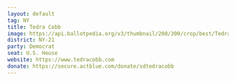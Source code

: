 ```yaml
---
layout: default
tag: NY
title: Tedra Cobb
image: https://api.ballotpedia.org/v3/thumbnail/200/300/crop/best/Tedra_Cobb.JPG
district: NY-21
party: Democrat
seat: U.S. House 
website: https://www.tedracobb.com
donate: https://secure.actblue.com/donate/sdtedracobb
---
```

